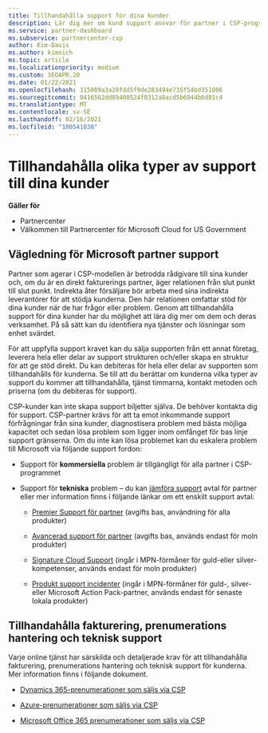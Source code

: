 ```yaml
---
title: Tillhandahålla support för dina kunder
description: Lär dig mer om kund support ansvar för partner i CSP-programmet. Omfattar stöd för fakturering, prenumerations hantering och tekniska problem.
ms.service: partner-dashboard
ms.subservice: partnercenter-csp
author: Kim-Davis
ms.author: kimnich
ms.topic: article
ms.localizationpriority: medium
ms.custom: SEOAPR.20
ms.date: 01/22/2021
ms.openlocfilehash: 315089a3a20fdd5f9de283494e735f54bd351806
ms.sourcegitcommit: 0416562dd89408524f8312a8acd5b6944b6d91c4
ms.translationtype: MT
ms.contentlocale: sv-SE
ms.lasthandoff: 02/16/2021
ms.locfileid: "100541038"
---
```

# <a name="providing-different-types-of-support-to-your-customers"></a>Tillhandahålla olika typer av support till dina kunder

**Gäller för**

-  Partnercenter
-  Välkommen till Partnercenter för Microsoft Cloud for US Government


## <a name="microsoft-partner-support-guidance"></a>Vägledning för Microsoft partner support

Partner som agerar i CSP-modellen är betrodda rådgivare till sina kunder och, om du är en direkt fakturerings partner, äger relationen från slut punkt till slut punkt. Indirekta åter försäljare bör arbeta med sina indirekta leverantörer för att stödja kunderna. Den här relationen omfattar stöd för dina kunder när de har frågor eller problem. Genom att tillhandahålla support för dina kunder har du möjlighet att lära dig mer om dem och deras verksamhet. På så sätt kan du identifiera nya tjänster och lösningar som enhet svärdet.

För att uppfylla support kravet kan du sälja supporten från ett annat företag, leverera hela eller delar av support strukturen och/eller skapa en struktur för att ge stöd direkt. Du kan debiteras för hela eller delar av supporten som tillhandahålls för kunderna. Se till att du berättar om kunderna vilka typer av support du kommer att tillhandahålla, tjänst timmarna, kontakt metoden och priserna (om du debiteras för support).

CSP-kunder kan inte skapa support biljetter själva. De behöver kontakta dig för support. CSP-partner krävs för att ta emot inkommande support förfrågningar från sina kunder, diagnostisera problem med bästa möjliga kapacitet och sedan lösa problem som ligger inom omfånget för bas linje support gränserna. Om du inte kan lösa problemet kan du eskalera problem till Microsoft via följande support fordon:

- Support för **kommersiella** problem är tillgängligt för alla partner i CSP-programmet

- Support för **tekniska** problem – du kan [jämföra support](https://partner.microsoft.com/support/partnersupport) avtal för partner eller mer information finns i följande länkar om ett enskilt support avtal:

  - [Premier Support för partner](https://partner.microsoft.com/support/microsoft-services-premier-support) (avgifts bas, användning för alla produkter)

  - [Avancerad support för partner](https://partner.microsoft.com/support/advanced-cloud-support) (avgifts bas, används endast för moln produkter)

  - [Signature Cloud Support](manage-your-partner-network-benefits.md) (ingår i MPN-förmåner för guld-eller silver-kompetenser, används endast för moln produkter)

  - [Produkt support incidenter](manage-your-partner-network-benefits.md) (ingår i MPN-förmåner för guld-, silver-eller Microsoft Action Pack-partner, används endast för senaste lokala produkter)

## <a name="providing-billing-subscription-management-and-technical-support"></a>Tillhandahålla fakturering, prenumerations hantering och teknisk support 

Varje online tjänst har särskilda och detaljerade krav för att tillhandahålla fakturering, prenumerations hantering och teknisk support för kunderna. Mer information finns i följande dokument.

- [Dynamics 365-prenumerationer som säljs via CSP](https://www.microsoftpartnercommunity.com/t5/CSP/Microsoft-Partner-Support-Guidance/m-p/5262#M30)

- [Azure-prenumerationer som säljs via CSP](https://www.microsoftpartnercommunity.com/t5/CSP/Microsoft-Partner-Support-Guidance/m-p/5263#M31)

- [Microsoft Office 365 prenumerationer som säljs via CSP](https://www.microsoftpartnercommunity.com/t5/CSP/Microsoft-Partner-Support-Guidance/m-p/5264#M32)
